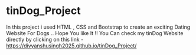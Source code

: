 # tinDog_Project
In this project i used HTML , CSS and Bootstrap to create an exciting Dating Website For Dogs .. Hope You like It !!
You Can check my tinDog Website directly by clicking on this link - https://divyanshusingh2025.github.io/tinDog_Project/ 
